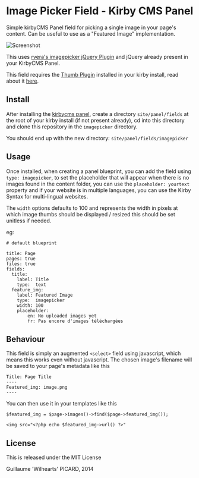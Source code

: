 Image Picker Field - Kirby CMS Panel
===========================

Simple kirbyCMS Panel field for picking a single image in your page's content. Can be useful to use as a "Featured Image" implementation.

![Screenshot](https://github.com/iandoe/kirbycms-panel-imagepicker-field/raw/master/screenshot.png)

This uses [rvera's imagepicker jQuery Plugin](https://github.com/rvera/image-picker) and jQuery already present in your KirbyCMS Panel.

This field requires the [Thumb Plugin](https://github.com/bastianallgeier/kirbycms-extensions/blob/master/plugins/thumb/thumb.php) installed in your kirby install, read about it [here](https://github.com/bastianallgeier/kirbycms-extensions/blob/master/plugins/thumb/readme.mdown).


## Install

After installing the [kirbycms panel](https://github.com/bastianallgeier/kirbycms-panel/), create a directory `site/panel/fields` at the root of your kirby install (if not present already), cd into this directory and clone this repository in the `imagepicker` directory.

You should end up with the new directory:
`site/panel/fields/imagepicker`

## Usage

Once installed, when creating a panel blueprint, you can add the field using `type: imagepicker`, to set the placeholder that will appear when there is no images found in the content folder, you can use the `placeholder: yourtext` property and if your website is in multiple languages, you can use the Kirby Syntax for multi-lingual websites.

The `width` options defaults to 100 and represents the width in pixels at which image thumbs should be displayed / resized this should be set unitless if needed.

eg:

```
# default blueprint

title: Page
pages: true
files: true
fields:
  title:
    label: Title
    type:  text
  feature_img:
    label: Featured Image
    type:  imagepicker
    width: 100
    placeholder:
    	en: No uploaded images yet
    	fr: Pas encore d'images téléchargées
```

## Behaviour

This field is simply an augmented `<select>` field using javascript, which means this works even without javascript. The chosen image's filename will be saved to your page's metadata like this

```
Title: Page Title
----
Featured_img: image.png
----
```

You can then use it in your templates like this

```
$featured_img = $page->images()->find($page->featured_img());

<img src="<?php echo $featured_img->url() ?>"
```


## License

This is released under the MIT License

Guillaume 'Wilhearts' PICARD, 2014